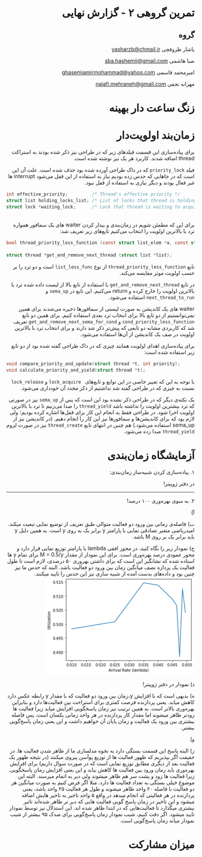 <div dir="rtl">

# تمرین گروهی ۲ - گزارش نهایی

گروه
-----

یاشار ظروفچی <yasharzb@chmail.ir>

صبا هاشمی <sba.hashemii@gmail.com> 

امیرمحمد قاسمی <ghasemiamirmohammad@yahoo.com> 

مهرانه نجفی <najafi.mehraneh@gmail.com> 



زنگ ساعت دار بهینه
================

زمان‌بند اولویت‌دار
============================
برای پیاده‌سازی این قسمت فیلدهای زیر که در طراحی نیز ذکر شده بودند به استراکت thread اضافه شدند. کاربرد هر یک نیز نوشته شده است.

 فیلد `priority_lock` که در داک طراحی آورده شده بود حذف شده است. علت آن این است که در جاهایی که حدس زده بودیم نیاز به استفاده از این قفل می‌شود interrupt ها غیر فعال بودند و دیگر نیازی به استفاده از قفل نبود.
<div dir="ltr">

```c
int effective_priority;         /* Thread's effective priority */
struct list holding_locks_list; /* List of locks that thread is holding */
struct lock *waiting_lock;      /* Lock that thread is waiting to acquire */
   
```
</div>

برای این که مطمئن شویم در زمان‌بندی و بیدار کردن waiter های یک سمافور همواره ترد با بالاترین اولویت را انتخاب می‌کنیم تابع‌های زیر تعریف شد:

<div dir="ltr">

```c
bool thread_priority_less_function (const struct list_elem *a, const struct list_elem *b, void *aux UNUSED);

struct thread *get_and_remove_next_thread (struct list *list);
```
</div>

تابع `thread_priority_less_function` از نوع `list_less_func` است و دو ترد را بر حسب اولویت موثر مقایسه می‌کند.

در تابع `get_and_remove_next_thread` با استفاده از تابع بالا از لیست داده شده ترد با بالاترین اولویت را خارج کرده و return می‌کنیم.
این تابع در `sema_up` و `next_thread_to_run` استفاده می‌شود.

waiter های یک کاندیشن به صورت لیستی از سمافورها ذخیره می‌شدند برای همین نمی‌توانستیم از دو تابع بالا برای انتخاب ترد بعدی استفاده کنیم. برای همین دو تابع `cond_priority_less_function` و `get_and_remove_next_sema_for_cond` تعریف شد که کاربردی مشابه دو تابعی که پیش‌تر ذکر شد دارند و برای انتخاب ترد با بالاترین اولویت در صف یک کاندیشن از آن‌ها استفاده می‌شود.

برای پیاده‌سازی اهدای اولویت همانند چیزی که در داک طراحی گفته شده بود از دو تابع زیر استفاده شده است:
<div dir="ltr">

```c
void compare_priority_and_update(struct thread *t, int priority);
void calculate_priority_and_yield(struct thread *t); 

```
</div>

با توجه به این که تغییر خاصی در این توابع و تابع‌های ` lock_acquire` و `lock_release` نسبت به چیزی که در طراحی گفته شد نداشتیم از ذکر مجدد آن خودداری می‌شود.


یک نکته‌ی دیگر که در طراحی ذکر نشده بود این است که پس از `sema_up` نیز در صورتی که ترد بیشترین اولویت را نداشته باشد `thread_yield` را صدا می‌زنیم تا ترد با بالاترین اولویت اجرا شود. در طراحی فقط به انجام این کار برای قفل‌ها اشاره کرده بودیم؛ ولی لازم بود که برای کاندیشن‌ها و سمافورها نیز این کار را انجام دهیم. (در کاندیشن‌ نیز از sema_up استفاده می‌شود.)
هم چنین در انتهای تابع `thread_create` نیز در صورت لزوم `thread_yield` صدا زده می‌شود.

آزمایشگاه زمان‌بندی
================
۱. 
پیاده‌سازی کردن شبیه‌ساز زمان‌بندی:

در دفتر ژوپیتر!

________________

۲. به سوی بهره‌وری ۱۰۰ درصد!

آ) 

 ب) فاصله‌ی زمانی بین ورود دو فعالیت متوالی طبق تعریف از توضیع نمایی تبعیت میکند. امیدریاضی متغیر تصادفی نمایی با پارامتر y برابر یک به روی y است. به همین دلیل y باید برابر یک بر روی M باشد.


ج)
نمودار زیر را نگاه کنید. در محور افقی lambda یا پارامتر توزیع نمایی قرار دارد و محور عمودی درصد بهره‌وری است. برای این نمودار از مقدار M = 0.5/y برای تمام y ها استاده شده که نشانگیر این است که برای داشتن بهر‌وری ۵۰ درصدی، لازم است تا طول فعالیت یک پردازه نصف میانگین زمان بین ورود دو فعالیت باشد. البته که حدس ما نیز چنین بود و داده‌های بدست آمده از شبیه سازی نیز این حدس را تایید میکنند.
<img src="./50_percent_utilization.png">
</img>

د)
نمودار در دفتر ژوپیتر!

ه) بدیهی است که با افزایش y،‌زمان بین ورود دو فعالیت که با مقدار y رابطه عکس دارد کاهش میابد. یعنی پردازنده فرصت کمتری برای استراحت بین فعالیت‌ها دارد و بنابراین بهره‌وری بالاتر است. به همین ترتیب نیز  زمان پاسخگویی افزایش میابد زیرا  فعالیت ها زودتر ظاهر میشوند اما مقدار کار پردازنده در هر واحد زمانی یکسان است. پس فاصله بیشتری بین ورود یک فعالیت و زمان پایان آن خواهیم داشت و این یعنی زمان پاسخ‌گویی بیشتر.

و)


ز)  البته پاسخ این قسمت بستگی دارد به نحوه مدلسازی ما از ظاهر شدن فعالیت ها. در حقیقت اگر بپذیریم که ظهور فعالیت ها از توزیع پوآسن پیروی میکنند (در نتیجه ظهور یک فعالیت بعد از دیگری مطابق توزیع نمایی  است که در صورت سوال داریم) برای افزایش بهره‌وری باید زمان ورود بین فعالیت ها کاهش بیابد و این بعنی افزایش زمان پاسخگویی. زیرا فعالیت ها زود و پشت سر هم ظاهر میشوند ولی دیر به اتمام میرسند. البته این موضوع خیلی بستگی به تعداد فعالیت ها دارد. مثلا اگر فرض کنیم به صورت میانگین هر دو فعالیت با فاصله ۲۰ واحد ظاهر میشوند و طول هر فعالیت ۲۵ واحد باشد، یعنی پردازنده در هر فعالیتی که انجام میدهد در واقع ۵ واحد تاخیر به تاخیر هایش اضافه میشود و این تاخیر در زمان پاسخ گویی  فعالیت ‌هایی که دیر تر ظاهر شده‌اند تاثیر بیشتری میگذارد تا فعالیت‌هایی که در ابتدا ظاهر شده اند. این استدلال نیز توسط نمودار تایید میشود. اگر دقت کنیم، شیب نمودار زمان پاسخ‌گویی برای صدک ۹۵ بیشتر از شیب نمودار میانه زمان پاسخ‌گویی است.



میزان مشارکت
================

</div>
